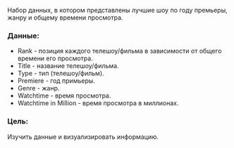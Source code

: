 Набор данных, в котором представлены лучшие шоу по году премьеры, жанру и общему времени просмотра.

### Данные:
- Rank - позиция каждого телешоу/фильма в зависимости от общего времени его просмотра.
- Title - название телешоу/фильма.
- Type - тип (телешоу/фильм).
- Premiere - год примьеры.
- Genre - жанр.
- Watchtime - время просмотра.
- Watchtime in Million - время просмотра в миллионах.

### Цель:
Изучить данные и визуализировать информацию.